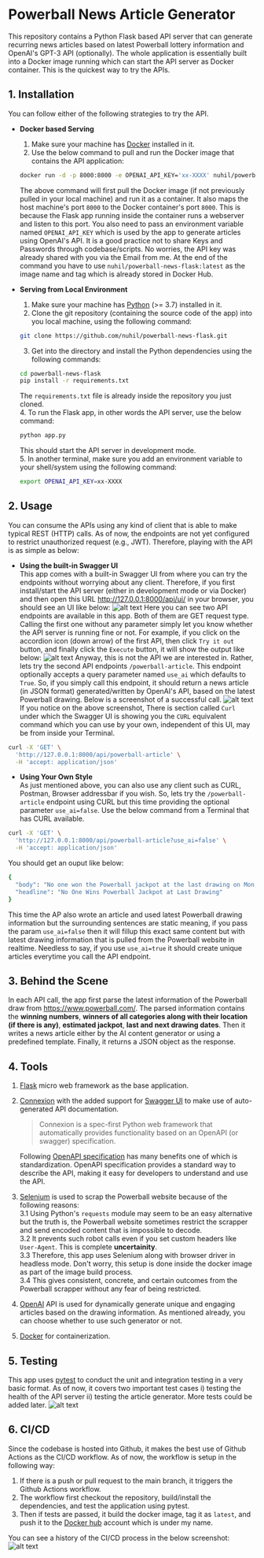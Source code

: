 # Powerball News Article Generator
This repository contains a Python Flask based API server that can generate recurring news articles based on latest Powerball lottery information and OpenAI's GPT-3 API (optionally). The whole application is essentially built into a Docker image running which can start the API server as Docker container. This is the quickest way to try the APIs.

## 1. Installation
You can follow either of the following strategies to try the API.
* **Docker based Serving**
    1. Make sure your machine has [Docker](https://www.docker.com/) installed in it.
    2. Use the below command to pull and run the Docker image that contains the API application:
    ```sh
    docker run -d -p 8000:8000 -e OPENAI_API_KEY='xx-XXXX' nuhil/powerball-news-flask:latest
    ```
    The above command will first pull the Docker image (if not previously pulled in your local machine) and run it as a container. It also maps the host machine's port `8000` to the Docker container's port `8000`. This is because the Flask app running inside the container runs a webserver and listen to this port. You also need to pass an environment variable named `OPENAI_API_KEY` which is used by the app to generate articles using OpenAI's API. It is a good practice not to share Keys and Passwords through codebase/scripts. No worries, the API key was already shared with you via the Email from me. At the end of the command you have to use `nuhil/powerball-news-flask:latest` as the image name and tag which is already stored in Docker Hub.  

* **Serving from Local Environment**
    1. Make sure your machine has [Python](https://www.python.org/) (>= 3.7) installed in it.
    2. Clone the git repository (containing the source code of the app) into you local machine, using the following command:
    ```sh
    git clone https://github.com/nuhil/powerball-news-flask.git
    ```
    3. Get into the directory and install the Python dependencies using the following commands:
    ```sh
    cd powerball-news-flask
    pip install -r requirements.txt
    ```
    The `requirements.txt` file is already inside the repository you just cloned.  
    4. To run the Flask app, in other words the API server, use the below command:
    ```sh
    python app.py
    ```
    This should start the API server in development mode.  
    5. In another terminal, make sure you add an environment variable to your shell/system using the following command:
    ```sh
    export OPENAI_API_KEY=xx-XXXX
    ```

## 2. Usage
You can consume the APIs using any kind of client that is able to make typical REST (HTTP) calls. As of now, the endpoints are not yet configured to restrict unauthorized request (e.g., JWT). Therefore, playing with the API is as simple as below:

* **Using the built-in Swagger UI**  
This app comes with a built-in Swagger UI from where you can try the endpoints without worrying about any client. Therefore, if you first install/start the API server (either in development mode or via Docker) and then open this URL http://127.0.0.1:8000/api/ui/ in your browser, you should see an UI like below:
![alt text](./img/swagger.png "Swagger UI")
Here you can see two API endpoints are available in this app. Both of them are GET request type. Calling the first one without any parameter simply let you know whether the API server is running fine or not. For example, if you click on the accordion icon (down arrow) of the first API, then click `Try it out` button, and finally click the `Execute` button, it will show the output like below:
![alt text](./img/swagger_health.png "Health Check")
Anyway, this is not the API we are interested in. Rather, lets try the second API endpoints `/powerball-article`. This endpoint optionally accepts a query parameter named `use_ai` which defaults to `True`. So, if you simply call this endpoint, it should return a news article (in JSON format) generated/written by OpenAI's API, based on the latest Powerball drawing. Below is a screenshot of a successful call.
![alt text](./img/swagger_use_ai.png "Use AI Writer")
If you notice on the above screenshot, There is section called `Curl` under which the Swagger UI is showing you the `CURL` equivalent command which you can use by your own, independent of this UI, may be from inside your Terminal.
```sh
curl -X 'GET' \
  'http://127.0.0.1:8000/api/powerball-article' \
  -H 'accept: application/json'
```
* **Using Your Own Style**  
As just mentioned above, you can also use any client such as CURL, Postman, Browser addressbar if you wish. So, lets try the `/powerball-article` endpoint using CURL but this time providing the optional parameter `use_ai=false`. Use the below command from a Terminal that has CURL available.

```sh
curl -X 'GET' \
  'http://127.0.0.1:8000/api/powerball-article?use_ai=false' \
  -H 'accept: application/json'
```
You should get an ouput like below:
```sh
{
  "body": "No one won the Powerball jackpot at the last drawing on Mon, Mar 27, 2023.The winning numbers for the draw were 19 26 36 43 58 14, but no one was able to match them all correctly. \n\nThe next Powerball drawing will be on Wed, Mar 29, 2023, and the estimated jackpot is $132 Million.Players have a chance to win big if they can correctly match all five numbers plus the Powerball number.",
  "headline": "No One Wins Powerball Jackpot at Last Drawing"
}
```
This time the AP also wrote an article and used latest Powerball drawing information but the surrounding sentences are static meaning, if you pass the param `use_ai=false` then it will fillup this exact same content but with latest drawing information that is pulled from the Powerball website in realtime. Needless to say, if you use `use_ai=true` it should create unique articles everytime you call the API endpoint.

## 3. Behind the Scene
In each API call, the app first parse the latest information of the Powerball draw from https://www.powerball.com/. The parsed information contains the **winning numbers**, **winners of all categories along with their location (if there is any)**, **estimated jackpot**, **last and next drawing dates**. Then it writes a news article either by the AI content generator or using a predefined template. Finally, it returns a JSON object as the response.

## 4. Tools
1. [Flask](https://flask.palletsprojects.com/en/2.2.x/) micro web framework as the base application.
2. [Connexion](https://connexion.readthedocs.io/en/latest/index.html) with the added support for [Swagger UI](https://swagger.io/tools/swagger-ui/) to make use of auto-generated API documentation. 
    >Connexion is a spec-first Python web framework that automatically provides functionality based on an OpenAPI (or swagger) specification.
    
    Following [OpenAPI specification](https://www.openapis.org/) has many benefits one of which is standardization. OpenAPI specification provides a standard way to describe the API, making it easy for developers to understand and use the API.
3. [Selenium](https://selenium-python.readthedocs.io/) is used to scrap the Powerball website because of the following reasons:  
    3.1 Using Python's `requests` module may seem to be an easy alternative but the truth is, the Powerball website sometimes restrict the scrapper and send encoded content that is impossible to decode.  
    3.2 It prevents such robot calls even if you set custom headers like `User-Agent`. This is complete **uncertainity**.  
    3.3 Therefore, this app uses Selenium along with browser driver in headless mode. Don't worry, this setup is done inside the docker image as part of the image build process.  
    3.4 This gives consistent, concrete, and certain outcomes from the Powerball scrapper without any fear of being restricted.
4. [OpenAI](https://platform.openai.com/) API is used for dynamically generate unique and engaging articles based on the drawing information. As mentioned already, you can choose whether to use such generator or not.
5. [Docker](https://www.docker.com/) for containerization. 

## 5. Testing 
This app uses [pytest](https://docs.pytest.org/en/7.2.x/) to conduct the unit and integration testing in a very basic format. As of now, it covers two important test cases i) testing the health of the API server ii) testing the article generator. More tests could be added later. 
![alt text](./img/pytest.png "PyTest")

## 6. CI/CD
Since the codebase is hosted into Github, it makes the best use of Github Actions as the CI/CD workflow. As of now, the workflow is setup in the following way:  

1. If there is a push or pull request to the main branch, it triggers the Github Actions workflow.
2. The workflow first checkout the repository, build/install the dependencies, and test the application using pytest.
3. Then if tests are passed, it build the docker image, tag it as `latest`, and push it to the [Docker hub](https://hub.docker.com/repository/docker/nuhil/powerball-news-flask/general) account which is under my name.  

You can see a history of the CI/CD process in the below screenshot:
![alt text](./img/ci_cd.png "CI CD")
